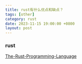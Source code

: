 ```yaml
---
title: rust有什么优点和缺点？
tags: [other]
category: rust
date: 2023-11-15 19:00:00 +0800
layout: post
---
```


### rust

[The-Rust-Programming-Language](../../_srcs/The-Rust-Programming-Language.pdf)
